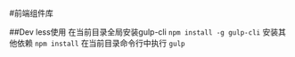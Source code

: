 #前端组件库

##Dev 
less使用
在当前目录全局安装gulp-cli
`npm install -g gulp-cli`
安装其他依赖
`npm install`
在当前目录命令行中执行
`gulp`
